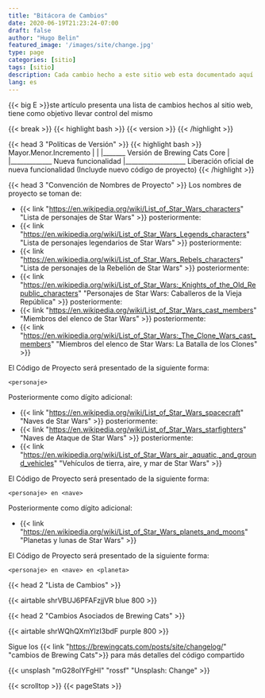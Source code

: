 ```yaml
---
title: "Bitácora de Cambios"
date: 2020-06-19T21:23:24-07:00
draft: false
author: "Hugo Belin"
featured_image: '/images/site/change.jpg'
type: page
categories: [sitio]
tags: [sitio]
description: Cada cambio hecho a este sitio web esta documentado aquí
lang: es
---
```


{{< big E >}}ste artículo presenta una lista de cambios hechos al sitio web, tiene como objetivo llevar control del mismo


{{< break >}}
{{< highlight bash >}}
{{< version >}}
{{< /highlight >}}

{{< head 3 "Políticas de Versión" >}}
{{< highlight bash >}}
Mayor.Menor.Incremento
  |     |     |_______ Versión de Brewing Cats Core
  |     |_____________ Nueva funcionalidad
  |___________________ Liberación oficial de nueva funcionalidad (Incluyde nuevo código de proyecto)
{{< /highlight >}}

{{< head 3 "Convención de Nombres de Proyecto" >}}
Los nombres de proyecto se toman de:
- {{< link "https://en.wikipedia.org/wiki/List_of_Star_Wars_characters" "Lista de personajes de Star Wars" >}} posteriormente:
- {{< link "https://en.wikipedia.org/wiki/List_of_Star_Wars_Legends_characters" "Lista de personajes legendarios de Star Wars" >}} posteriormente:
- {{< link "https://en.wikipedia.org/wiki/List_of_Star_Wars_Rebels_characters" "Lista de personajes de la Rebelión de Star Wars" >}} posteriormente:
- {{< link "https://en.wikipedia.org/wiki/List_of_Star_Wars:_Knights_of_the_Old_Republic_characters" "Personajes de Star Wars: Caballeros de la Vieja República" >}}
 posteriormente:
- {{< link "https://en.wikipedia.org/wiki/List_of_Star_Wars_cast_members" "Miembros del elenco de Star Wars" >}} posteriormente:
- {{< link "https://en.wikipedia.org/wiki/List_of_Star_Wars:_The_Clone_Wars_cast_members" "Miembros del elenco de Star Wars: La Batalla de los Clones" >}}

El Código de Proyecto será presentado de la siguiente forma:

`<personaje>`

Posteriormente como dígito adicional:
- {{< link "https://en.wikipedia.org/wiki/List_of_Star_Wars_spacecraft" "Naves de Star Wars" >}} posteriormente:
- {{< link "https://en.wikipedia.org/wiki/List_of_Star_Wars_starfighters" "Naves de Ataque de Star Wars" >}} posteriormente:
- {{< link "https://en.wikipedia.org/wiki/List_of_Star_Wars_air,_aquatic,_and_ground_vehicles" "Vehículos de tierra, aire, y mar de Star Wars" >}}

El Código de Proyecto será presentado de la siguiente forma:

`<personaje> en <nave>`

Posteriormente como dígito adicional:
- {{< link "https://en.wikipedia.org/wiki/List_of_Star_Wars_planets_and_moons" "Planetas y lunas de Star Wars" >}}

El Código de Proyecto será presentado de la siguiente forma:

`<personaje> en <nave> en <planeta>`

{{< head 2 "Lista de Cambios" >}}

{{< airtable shrVBUJ6PFAFzjjVR blue 800 >}}

{{< head 2 "Cambios Asociados de Brewing Cats" >}}

{{< airtable shrWQhQXmYlzI3bdF purple 800 >}}

Sigue los {{< link "https://brewingcats.com/posts/site/changelog/" "cambios de Brewing Cats">}} para más detalles del código compartido

{{< unsplash "mG28olYFgHI" "rossf" "Unsplash: Change" >}}

{{< scrolltop >}}
{{< pageStats >}}
